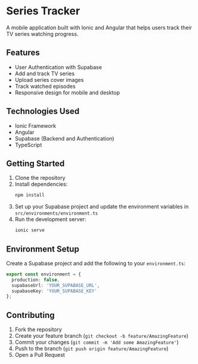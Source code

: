 # Series Tracker

A mobile application built with Ionic and Angular that helps users track their TV series watching progress.

## Features

- User Authentication with Supabase
- Add and track TV series
- Upload series cover images
- Track watched episodes
- Responsive design for mobile and desktop

## Technologies Used

- Ionic Framework
- Angular
- Supabase (Backend and Authentication)
- TypeScript

## Getting Started

1. Clone the repository
2. Install dependencies:
   ```bash
   npm install
   ```
3. Set up your Supabase project and update the environment variables in `src/environments/environment.ts`
4. Run the development server:
   ```bash
   ionic serve
   ```

## Environment Setup

Create a Supabase project and add the following to your `environment.ts`:

```typescript
export const environment = {
  production: false,
  supabaseUrl: 'YOUR_SUPABASE_URL',
  supabaseKey: 'YOUR_SUPABASE_KEY'
};
```

## Contributing

1. Fork the repository
2. Create your feature branch (`git checkout -b feature/AmazingFeature`)
3. Commit your changes (`git commit -m 'Add some AmazingFeature'`)
4. Push to the branch (`git push origin feature/AmazingFeature`)
5. Open a Pull Request

